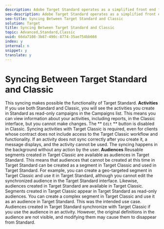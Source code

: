 ```yaml
---
description: Adobe Target Standard operates as a simplified front end for Adobe Target. In order to operate correctly, what you do in Standard is synchronized with the Classic workflow.
seo-description: Adobe Target Standard operates as a simplified front end for Adobe Target. In order to operate correctly, what you do in Standard is synchronized with the Classic workflow.
seo-title: Syncing Between Target Standard and Classic
solution: Target
title: Syncing Between Target Standard and Classic
topic: Advanced,Standard,Classic
uuid: 66da7108-3b87-490c-8774-35ae754bb666
index: y
internal: n
snippet: y
translate: y
---
```


# Syncing Between Target Standard and Classic

This syncing makes possible the functionality of Target Standard.
**Activities** 
If you use both Standard and Classic, you will see the activities you create in Standard as read-only campaigns in the Campaigns list. This means you can view information about your activities, including reports, in the Classic interface, but you cannot make changes. The ** `Edit` ** button is disabled in Classic. 
Syncing activities with Target Classic is required, even for clients whose contract does not include access to the Target Classic workflow and functionality. If an activity does not sync correctly after you create it, a message displays, and the activity cannot be used. The syncing happens in the background without any action by the user.
**Audiences** 
Reusable segments created in Target Classic are available as audiences in Target Standard. This means that audiences that cannot be created at this time in Target Standard can be created as a segment in Target Classic and used in Target Standard. For example, you can create a geo-targeted segment in Target Classic and use it in Target Standard, although you cannot edit the synchronized audience in the Target Standard interface. Likewise, audiences created in Target Standard are available in Target Classic.
Segments created in Target Classic appear in Target Standard as read-only audiences. You can create a complex segment in Target Classic and use it as an audience in Target Standard. This was the intended use case.
Audiences created in Target Standard synchronize with Target Classic if you use the audience in an activity. However, the original definitions in the audience are not visible, and modifying them may cause them to disappear from Standard.

